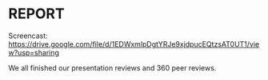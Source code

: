 # REPORT

Screencast: https://drive.google.com/file/d/1EDWxmlpDgtYRJe9xjdpucEQtzsAT0UT1/view?usp=sharing

We all finished our presentation reviews and 360 peer reviews.
